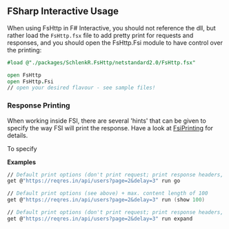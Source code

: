 

## FSharp Interactive Usage

When using FsHttp in F# Interactive, you should not reference the dll, but rather load the `FsHttp.fsx` file to add pretty print for requests and responses, and you should open the FsHttp.Fsi module to have control over the printing:

```fsharp
#load @"./packages/SchlenkR.FsHttp/netstandard2.0/FsHttp.fsx"

open FsHttp
open FsHttp.Fsi
// open your desired flavour - see sample files!
```

### Response Printing

When working inside FSI, there are several 'hints' that can be given to specify the way FSI will print the response. Have a look at [FsiPrinting](src/FsHttp/Fsi.fs) for details.

To specify 

**Examples**

```fsharp
// Default print options (don't print request; print response headers, a formatted preview of the content)
get @"https://reqres.in/api/users?page=2&delay=3" run go

// Default print options (see above) + max. content length of 100
get @"https://reqres.in/api/users?page=2&delay=3" run (show 100)

// Default print options (don't print request; print response headers, whole content formatted)
get @"https://reqres.in/api/users?page=2&delay=3" run expand
```
